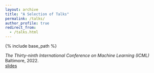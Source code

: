 ```yaml
---
layout: archive
title: "A Selection of Talks"
permalink: /talks/
author_profile: true
redirect_from:
  - /talks.html
---
```


{% include base_path %}

*The Thirty-ninth International Conference on Machine Learning (ICML)*  
Baltimore, 2022.  
[slides](/files/slideICML22.pdf)
